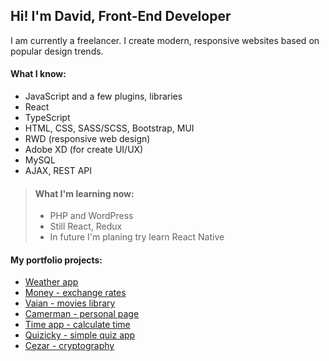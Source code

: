 ## Hi! I'm David, Front-End Developer

I am currently a freelancer. I create modern, responsive websites based on popular design trends.

#### What I know:
* JavaScript and a few plugins, libraries
* React
* TypeScript
* HTML, CSS, SASS/SCSS, Bootstrap, MUI
* RWD (responsive web design)
* Adobe XD (for create UI/UX)
* MySQL
* AJAX, REST API

> #### What I'm learning now:
> * PHP and WordPress
> * Still React, Redux
> * In future I'm planing try learn React Native 

#### My portfolio projects:
*  [Weather app](https://dawiddev.github.io/weather-app/)
*  [Money - exchange rates](https://dawiddev.github.io/money-exchange-app/)
*  [Vaian - movies library](https://dawiddev.github.io/vaian/)
*  [Camerman - personal page](https://dawiddev.github.io/camerman/)
*  [Time app - calculate time](https://dawiddev.github.io/time_app/)
*  [Quizicky - simple quiz app](https://dawiddev.github.io/quiz-game/)
*  [Cezar - cryptography](https://dawiddev.github.io/cezar/)
